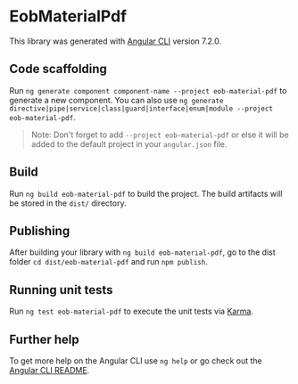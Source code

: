 # EobMaterialPdf

This library was generated with [Angular CLI](https://github.com/angular/angular-cli) version 7.2.0.

## Code scaffolding

Run `ng generate component component-name --project eob-material-pdf` to generate a new component. You can also use `ng generate directive|pipe|service|class|guard|interface|enum|module --project eob-material-pdf`.
> Note: Don't forget to add `--project eob-material-pdf` or else it will be added to the default project in your `angular.json` file. 

## Build

Run `ng build eob-material-pdf` to build the project. The build artifacts will be stored in the `dist/` directory.

## Publishing

After building your library with `ng build eob-material-pdf`, go to the dist folder `cd dist/eob-material-pdf` and run `npm publish`.

## Running unit tests

Run `ng test eob-material-pdf` to execute the unit tests via [Karma](https://karma-runner.github.io).

## Further help

To get more help on the Angular CLI use `ng help` or go check out the [Angular CLI README](https://github.com/angular/angular-cli/blob/master/README.md).
